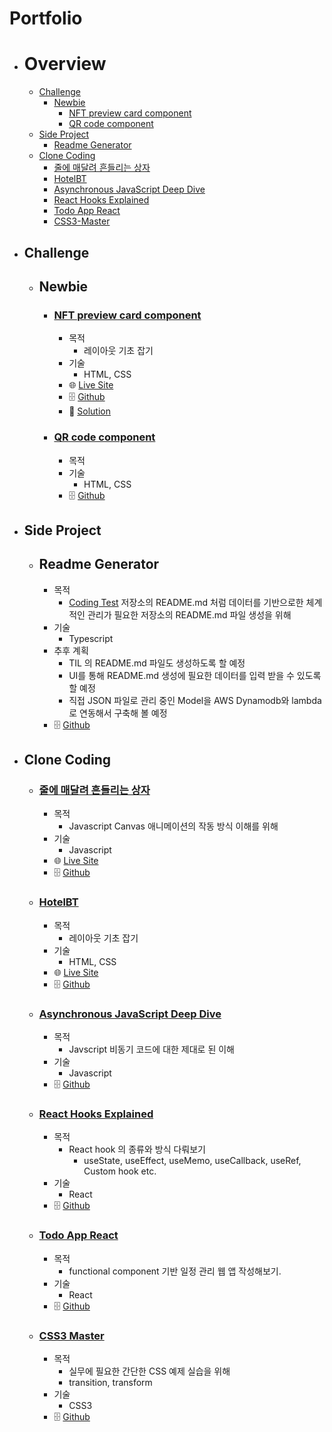 # Portfolio

- # Overview
  - [Challenge](#challenge)
    - [Newbie](#newbie)
      - [NFT preview card component](#nft-preview-card-component)
      - [QR code component](#qr-code-component)
  - [Side Project](#side-project)
    - [Readme Generator](#readme-generator) 
  - [Clone Coding](#clone-coding)
    - [줄에 매달려 흔들리는 상자](#줄에-매달려-흔들리는-상자) 
    - [HotelBT](#hotelbt)
    - [Asynchronous JavaScript Deep Dive](#asynchronous-javascript-deep-dive)
    - [React Hooks Explained](#react-hooks-explained)
    - [Todo App React](#todo-app-react)
    - [CSS3-Master](#css3-master)


- ## Challenge
  - ## Newbie
    - ### [NFT preview card component](https://www.frontendmentor.io/challenges/nft-preview-card-component-SbdUL_w0U)
      - 목적
        - 레이아웃 기초 잡기
      - 기술 
        - HTML, CSS
      - 🌐 [Live Site](https://philosopherprogrammer.github.io/NFT-preview-card-component/)
      - 🗄️ [Github](https://github.com/PhilosopherProgrammer/NFT-preview-card-component)
      - 🔮 [Solution](https://www.frontendmentor.io/solutions/nft-preview-card-component-9Vy2c_qQd)
    - ### [QR code component](https://www.frontendmentor.io/challenges/qr-code-component-iux_sIO_H)
      - 목적
      - 기술
        - HTML, CSS
      - 🗄️ [Github](https://github.com/PhilosopherProgrammer/QR-code-component)
- ## Side Project
  - ## Readme Generator
    - 목적
      - [Coding Test](https://github.com/PhilosopherProgrammer/Coding-Test-Practice) 저장소의 README.md 처럼 데이터를 기반으로한 체계적인 관리가 필요한 저장소의 README.md 파일 생성을 위해
    - 기술
      - Typescript 
    - 추후 계획
      - TIL 의 README.md 파일도 생성하도록 할 예정
      - UI를 통해 README.md 생성에 필요한 데이터를 입력 받을 수 있도록 할 예정
      - 직접 JSON 파일로 관리 중인 Model을 AWS Dynamodb와 lambda로 연동해서 구축해 볼 예정
    - 🗄️ [Github](https://github.com/PhilosopherProgrammer/readme-generator)
- ## Clone Coding
  - ### [줄에 매달려 흔들리는 상자](https://www.youtube.com/watch?v=XNxkVVK6m80&list=PLGf_tBShGSDNGHhFBT4pKFRMpiBrZJXCm&index=3)
    - 목적
      - Javascript Canvas 애니메이션의 작동 방식 이해를 위해
    - 기술
      - Javascript
    - 🌐 [Live Site](https://philosopherprogrammer.github.io/swaying-box-hanging-from-a-string/)
    - 🗄️ [Github](https://github.com/PhilosopherProgrammer/swaying-box-hanging-from-a-string)
  - ### [HotelBT](https://www.udemy.com/course/modern-html-css-from-the-beginning/)
    - 목적 
      - 레이아웃 기초 잡기
    - 기술
      - HTML, CSS
    - 🌐 [Live Site](https://philosopherprogrammer.github.io/hotel-BT/)
    - 🗄️ [Github](https://github.com/PhilosopherProgrammer/hotel-BT)
  - ### [Asynchronous JavaScript Deep Dive](https://www.udemy.com/course/asynchronous-javascript-deep-dive/)
    - 목적
      - Javscript 비동기 코드에 대한 제대로 된 이해
    - 기술
      - Javascript
    - 🗄️ [Github](https://github.com/PhilosopherProgrammer/Asynchronous-JavaScript-Deep-Dive)
  - ### [React Hooks Explained](https://github.com/PhilosopherProgrammer/React-Hooks-Explained)
    - 목적
      - React hook 의 종류와 방식 다뤄보기
        - useState, useEffect, useMemo, useCallback, useRef, Custom hook etc.
    - 기술
      - React
    - 🗄️ [Github](https://github.com/PhilosopherProgrammer/React-Hooks-Explained)
  - ### [Todo App React](https://github.com/PhilosopherProgrammer/todo-app-react)
    - 목적
      - functional component 기반 일정 관리 웹 앱 작성해보기.
    - 기술
      - React
    - 🗄️ [Github](https://github.com/PhilosopherProgrammer/todo-app-react)
  - ### [CSS3 Master](https://github.com/PhilosopherProgrammer/CSS3-Master)
    - 목적
      - 실무에 필요한 간단한 CSS 예제 실습을 위해
      - transition, transform
    - 기술
      - CSS3
    - 🗄️ [Github](https://github.com/PhilosopherProgrammer/CSS3-Master)
